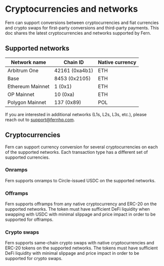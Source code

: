 # Cryptocurrencies and networks

Fern can support conversions between cryptocurrencies and fiat currencies and crypto swaps for first-party conversions and third-party payments. This doc shares the latest cryptocurrencies and networks supported by Fern.

## Supported networks

| Network name     | Chain ID       | Native currency |
| ---------------- | -------------- | --------------- |
| Arbitrum One     | 42161 (0xa4b1) | ETH             |
| Base             | 8453 (0x2105)  | ETH             |
| Ethereum Mainnet | 1 (0x1)        | ETH             |
| OP Mainnet       | 10 (0xa)       | ETH             |
| Polygon Mainnet  | 137 (0x89)     | POL             |

If you are interested in additional networks (L1s, L2s, L3s, etc.), please reach out to support@fernhq.com.&#x20;

## Cryptocurrencies

Fern can support currency conversion for several cryptocurrencies on each of the supported networks. Each transaction type has a different set of supported currencies.

### Onramps

Fern supports onramps to Circle-issued USDC on the supported networks.

### Offramps

Fern supports offramps from any native cryptocurrency and ERC-20 on the supported networks. The token must have sufficient DeFi liquidity when swapping with USDC with minimal slippage and price impact in order to be supported for offramps.&#x20;

### Crypto swaps

Fern supports same-chain crypto swaps with native cryptocurrencies and ERC-20 tokens on the supported networks. The tokens must have sufficient DeFi liquidity with minimal slippage and price impact in order to be supported for crypto swaps.&#x20;

